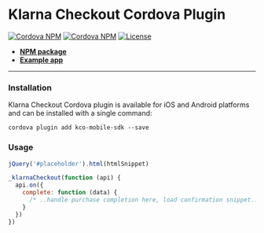 # Klarna Checkout Cordova Plugin

[![Cordova NPM](https://img.shields.io/npm/v/kco-mobile-sdk.svg?style=flat-square)](https://www.npmjs.com/package/kco-mobile-sdk)
[![Cordova NPM](https://img.shields.io/npm/dt/kco-mobile-sdk.svg?style=flat-square)](https://www.npmjs.com/package/kco-mobile-sdk)
[![License](https://img.shields.io/npm/l/kco-mobile-sdk.svg?style=flat-square)](https://github.com/klarna/kco-mobile-sdk/blob/master/LICENSE)

- **[NPM package](https://www.npmjs.com/package/kco-mobile-sdk)**
- **[Example app](https://github.com/klarna/kco-cordova-example-app)**

---

### Installation

Klarna Checkout Cordova plugin is available for iOS and Android platforms and can be installed with a single command:

```
cordova plugin add kco-mobile-sdk --save
```

### Usage

```javascript
jQuery('#placeholder').html(htmlSnippet)

_klarnaCheckout(function (api) {
  api.on({
    complete: function (data) {
      /* ..handle purchase completion here, load confirmation snippet.. */
    }
  })
})
```